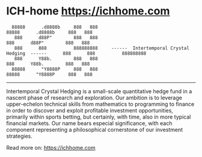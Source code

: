 # ICH-home https://ichhome.com

      
      88888      .d8888b     888   888                                                       88888      .d8888b     888   888                          
       888      d88P"        888   888                                                        888      d88P"        888   888                                     
       888      888          888888888     ------  Intertemporal Crystal Hedging  ------      888      888          888888888                                 
       888      Y88b.        888   888                                                        888      Y88b.        888   888                                                    
      88888      "Y8888P     888   888                                                       88888      "Y8888P     888   888                                       
---------------------

Intertemporal Crystal Hedging is a small-scale quantitative hedge fund in a nascent phase of research and exploration. Our ambition is to leverage upper-echelon technical skills from mathematics to programming to finance in order to discover and exploit profitable investment opportunities, primarily within sports betting, but certainly, with time, also in more typical financial markets. Our name bears especial significance, with each component representing a philosophical cornerstone of our investment strategies.

Read more on: https://ichhome.com
